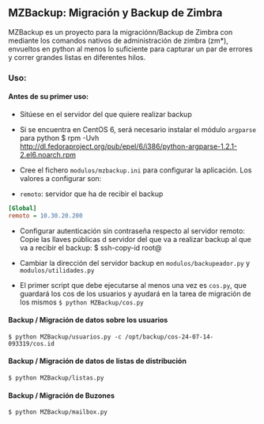 ## MZBackup: Migración y Backup de Zimbra 

MZBackup es un proyecto para la migraciónn/Backup de Zimbra con mediante los comandos nativos de administración de zimbra (zm*), envueltos en python al menos lo suficiente para capturar un par de errores y correr grandes listas en diferentes hilos.

### Uso:
#### Antes de su primer uso:
* Sitúese en el servidor del que quiere realizar backup

* Si se encuentra en CentOS 6, será necesario instalar el módulo `argparse` para python 
    $ rpm -Uvh http://dl.fedoraproject.org/pub/epel/6/i386/python-argparse-1.2.1-2.el6.noarch.rpm

* Cree el fichero `modulos/mzbackup.ini` para configurar la aplicación.
Los valores a configurar son:
 * `remoto`: servidor que ha de recibir el backup

```ini
[Global]
remoto = 10.30.20.200
```

* Configurar autenticación sin contraseña respecto al servidor remoto: Copie las llaves públicas d servidor del que va a realizar backup al que va a recibir el backup:
    $ ssh-copy-id root@<ip servidor remoto> 

* Cambiar la dirección del servidor backup en `modulos/backupeador.py` y `modulos/utilidades.py`

* El primer script que debe ejecutarse al menos una vez es `cos.py`, que guardará los cos de los usuarios y ayudará en la tarea de migración de los mismos `$ python MZBackup/cos.py`

#### Backup / Migración de datos sobre los usuarios
    $ python MZBackup/usuarios.py -c /opt/backup/cos-24-07-14-093319/cos.id

#### Backup / Migración de datos de listas de distribución
    $ python MZBackup/listas.py 

#### Backup / Migración de Buzones
    $ python MZBackup/mailbox.py

